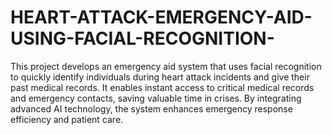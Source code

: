 # HEART-ATTACK-EMERGENCY-AID-USING-FACIAL-RECOGNITION-
This project develops an emergency aid system that uses facial recognition to quickly identify individuals during heart attack incidents and give their past medical records.
It enables instant access to critical medical records and emergency contacts, saving valuable time in crises. By integrating advanced AI technology, the system enhances emergency response efficiency and patient care.

